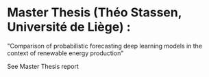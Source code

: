 # Master Thesis (Théo Stassen, Université de Liège) :

"Comparison of probabilistic forecasting deep learning models in the context of renewable energy production"

See Master Thesis report
